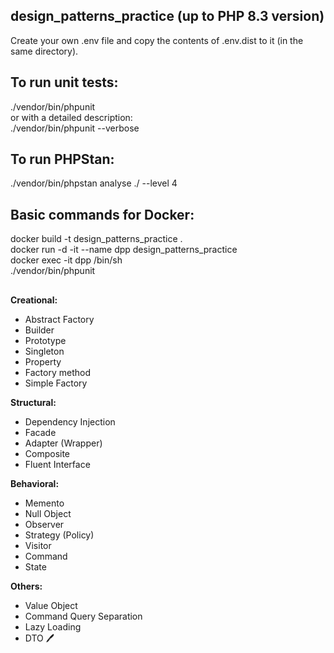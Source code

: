 ## design_patterns_practice (up to PHP 8.3 version)    

Create your own .env file and copy the contents of .env.dist to it (in the same directory).

## To run unit tests:  
./vendor/bin/phpunit   
or with a detailed description:    
./vendor/bin/phpunit --verbose     

## To run PHPStan:
./vendor/bin/phpstan analyse  ./ --level 4        

## Basic commands for Docker:
docker build -t design_patterns_practice .        
docker run -d -it --name dpp design_patterns_practice         
docker exec -it dpp /bin/sh      
./vendor/bin/phpunit       
## 

**Creational:**   
- Abstract Factory
- Builder
- Prototype
- Singleton
- Property
- Factory method  
- Simple Factory  

**Structural:**   
- Dependency Injection
- Facade    
- Adapter (Wrapper)    
- Composite   
- Fluent Interface   

**Behavioral:**   
- Memento
- Null Object
- Observer
- Strategy (Policy)   
- Visitor   
- Command  
- State    

**Others:**   
- Value Object
- Command Query Separation
- Lazy Loading  
- DTO   :pen: 
